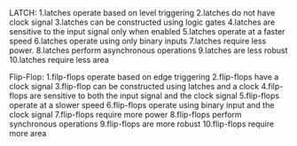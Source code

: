 LATCH:
1.latches operate based on level triggering
2.latches do not have clock signal
3.latches can be constructed using logic gates
4.latches are sensitive to the input signal only when enabled
5.latches operate at a faster speed
6.latches operate using only binary inputs
7.latches require less power.
8.latches perform asynchronous operations
9.latches are less robust
10.latches require less area

Flip-Flop:
1.filp-flops operate based on edge triggering
2.flip-flops have a clock signal
3.flip-flop can be constructed using latches and a clock
4.filp-flops are sensitive to both the input signal and the clock signal
5.flip-flops operate at a slower speed
6.flip-flops operate using binary input and the clock signal
7.flip-flops require more power
8.flip-flops perform synchronous operations
9.flip-flops are more robust
10.flip-flops require more area
